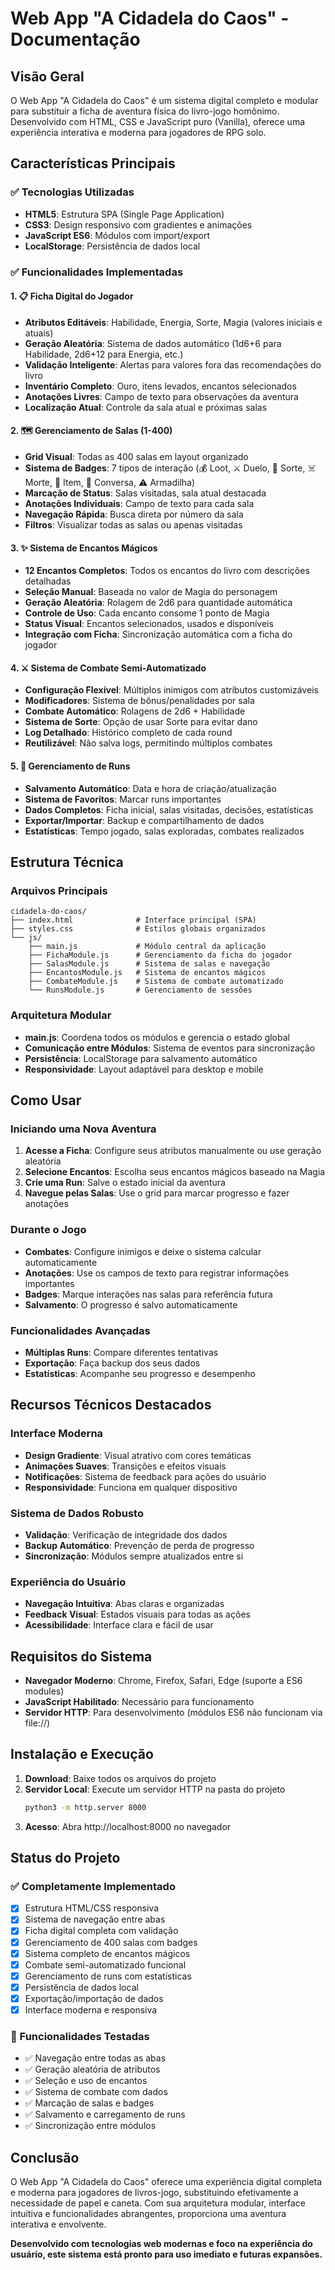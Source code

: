 # Web App "A Cidadela do Caos" - Documentação

## Visão Geral

O Web App "A Cidadela do Caos" é um sistema digital completo e modular para substituir a ficha de aventura física do livro-jogo homônimo. Desenvolvido com HTML, CSS e JavaScript puro (Vanilla), oferece uma experiência interativa e moderna para jogadores de RPG solo.

## Características Principais

### ✅ Tecnologias Utilizadas
- **HTML5**: Estrutura SPA (Single Page Application)
- **CSS3**: Design responsivo com gradientes e animações
- **JavaScript ES6**: Módulos com import/export
- **LocalStorage**: Persistência de dados local

### ✅ Funcionalidades Implementadas

#### 1. 📋 Ficha Digital do Jogador
- **Atributos Editáveis**: Habilidade, Energia, Sorte, Magia (valores iniciais e atuais)
- **Geração Aleatória**: Sistema de dados automático (1d6+6 para Habilidade, 2d6+12 para Energia, etc.)
- **Validação Inteligente**: Alertas para valores fora das recomendações do livro
- **Inventário Completo**: Ouro, itens levados, encantos selecionados
- **Anotações Livres**: Campo de texto para observações da aventura
- **Localização Atual**: Controle da sala atual e próximas salas

#### 2. 🗺️ Gerenciamento de Salas (1-400)
- **Grid Visual**: Todas as 400 salas em layout organizado
- **Sistema de Badges**: 7 tipos de interação (💰 Loot, ⚔️ Duelo, 🧪 Sorte, ☠️ Morte, 🎁 Item, 💬 Conversa, ⚠️ Armadilha)
- **Marcação de Status**: Salas visitadas, sala atual destacada
- **Anotações Individuais**: Campo de texto para cada sala
- **Navegação Rápida**: Busca direta por número da sala
- **Filtros**: Visualizar todas as salas ou apenas visitadas

#### 3. ✨ Sistema de Encantos Mágicos
- **12 Encantos Completos**: Todos os encantos do livro com descrições detalhadas
- **Seleção Manual**: Baseada no valor de Magia do personagem
- **Geração Aleatória**: Rolagem de 2d6 para quantidade automática
- **Controle de Uso**: Cada encanto consome 1 ponto de Magia
- **Status Visual**: Encantos selecionados, usados e disponíveis
- **Integração com Ficha**: Sincronização automática com a ficha do jogador

#### 4. ⚔️ Sistema de Combate Semi-Automatizado
- **Configuração Flexível**: Múltiplos inimigos com atributos customizáveis
- **Modificadores**: Sistema de bônus/penalidades por sala
- **Combate Automático**: Rolagens de 2d6 + Habilidade
- **Sistema de Sorte**: Opção de usar Sorte para evitar dano
- **Log Detalhado**: Histórico completo de cada round
- **Reutilizável**: Não salva logs, permitindo múltiplos combates

#### 5. 💾 Gerenciamento de Runs
- **Salvamento Automático**: Data e hora de criação/atualização
- **Sistema de Favoritos**: Marcar runs importantes
- **Dados Completos**: Ficha inicial, salas visitadas, decisões, estatísticas
- **Exportar/Importar**: Backup e compartilhamento de dados
- **Estatísticas**: Tempo jogado, salas exploradas, combates realizados

## Estrutura Técnica

### Arquivos Principais
```
cidadela-do-caos/
├── index.html              # Interface principal (SPA)
├── styles.css              # Estilos globais organizados
└── js/
    ├── main.js             # Módulo central da aplicação
    ├── FichaModule.js      # Gerenciamento da ficha do jogador
    ├── SalasModule.js      # Sistema de salas e navegação
    ├── EncantosModule.js   # Sistema de encantos mágicos
    ├── CombateModule.js    # Sistema de combate automatizado
    └── RunsModule.js       # Gerenciamento de sessões
```

### Arquitetura Modular
- **main.js**: Coordena todos os módulos e gerencia o estado global
- **Comunicação entre Módulos**: Sistema de eventos para sincronização
- **Persistência**: LocalStorage para salvamento automático
- **Responsividade**: Layout adaptável para desktop e mobile

## Como Usar

### Iniciando uma Nova Aventura
1. **Acesse a Ficha**: Configure seus atributos manualmente ou use geração aleatória
2. **Selecione Encantos**: Escolha seus encantos mágicos baseado na Magia
3. **Crie uma Run**: Salve o estado inicial da aventura
4. **Navegue pelas Salas**: Use o grid para marcar progresso e fazer anotações

### Durante o Jogo
- **Combates**: Configure inimigos e deixe o sistema calcular automaticamente
- **Anotações**: Use os campos de texto para registrar informações importantes
- **Badges**: Marque interações nas salas para referência futura
- **Salvamento**: O progresso é salvo automaticamente

### Funcionalidades Avançadas
- **Múltiplas Runs**: Compare diferentes tentativas
- **Exportação**: Faça backup dos seus dados
- **Estatísticas**: Acompanhe seu progresso e desempenho

## Recursos Técnicos Destacados

### Interface Moderna
- **Design Gradiente**: Visual atrativo com cores temáticas
- **Animações Suaves**: Transições e efeitos visuais
- **Notificações**: Sistema de feedback para ações do usuário
- **Responsividade**: Funciona em qualquer dispositivo

### Sistema de Dados Robusto
- **Validação**: Verificação de integridade dos dados
- **Backup Automático**: Prevenção de perda de progresso
- **Sincronização**: Módulos sempre atualizados entre si

### Experiência do Usuário
- **Navegação Intuitiva**: Abas claras e organizadas
- **Feedback Visual**: Estados visuais para todas as ações
- **Acessibilidade**: Interface clara e fácil de usar

## Requisitos do Sistema

- **Navegador Moderno**: Chrome, Firefox, Safari, Edge (suporte a ES6 modules)
- **JavaScript Habilitado**: Necessário para funcionamento
- **Servidor HTTP**: Para desenvolvimento (módulos ES6 não funcionam via file://)

## Instalação e Execução

1. **Download**: Baixe todos os arquivos do projeto
2. **Servidor Local**: Execute um servidor HTTP na pasta do projeto
   ```bash
   python3 -m http.server 8000
   ```
3. **Acesso**: Abra http://localhost:8000 no navegador

## Status do Projeto

### ✅ Completamente Implementado
- [x] Estrutura HTML/CSS responsiva
- [x] Sistema de navegação entre abas
- [x] Ficha digital completa com validação
- [x] Gerenciamento de 400 salas com badges
- [x] Sistema completo de encantos mágicos
- [x] Combate semi-automatizado funcional
- [x] Gerenciamento de runs com estatísticas
- [x] Persistência de dados local
- [x] Exportação/importação de dados
- [x] Interface moderna e responsiva

### 🎯 Funcionalidades Testadas
- ✅ Navegação entre todas as abas
- ✅ Geração aleatória de atributos
- ✅ Seleção e uso de encantos
- ✅ Sistema de combate com dados
- ✅ Marcação de salas e badges
- ✅ Salvamento e carregamento de runs
- ✅ Sincronização entre módulos

## Conclusão

O Web App "A Cidadela do Caos" oferece uma experiência digital completa e moderna para jogadores de livros-jogo, substituindo efetivamente a necessidade de papel e caneta. Com sua arquitetura modular, interface intuitiva e funcionalidades abrangentes, proporciona uma aventura interativa e envolvente.

**Desenvolvido com tecnologias web modernas e foco na experiência do usuário, este sistema está pronto para uso imediato e futuras expansões.**

